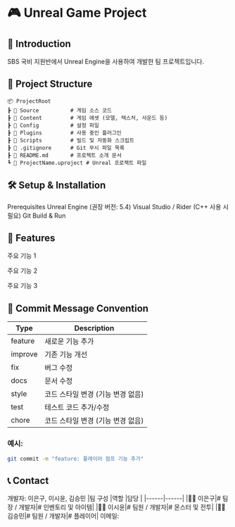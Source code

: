 # 🎮 Unreal Game Project

## 📌 Introduction
SBS  국비 지원반에서 Unreal Engine을 사용하여 개발한 팀 프로젝트입니다.

## 📂 Project Structure
```text
📦 ProjectRoot
┣ 📂 Source          # 게임 소스 코드
┣ 📂 Content         # 게임 에셋 (모델, 텍스처, 사운드 등)
┣ 📂 Config          # 설정 파일
┣ 📂 Plugins         # 사용 중인 플러그인
┣ 📂 Scripts         # 빌드 및 자동화 스크립트
┣ 📜 .gitignore      # Git 무시 파일 목록
┣ 📜 README.md       # 프로젝트 소개 문서
┗ 📜 ProjectName.uproject # Unreal 프로젝트 파일
```

## 🛠️ Setup & Installation
Prerequisites
Unreal Engine (권장 버전: 5.4)
Visual Studio / Rider (C++ 사용 시 필요)
Git
Build & Run

## 🎯 Features
주요 기능 1

주요 기능 2

주요 기능 3


## 📌 Commit Message Convention
|Type|Description|
|------|------|
|feature|새로운 기능 추가|
|improve|기존 기능 개선|
|fix|버그 수정|
|docs|문서 수정|
|style|코드 스타일 변경 (기능 변경 없음)|
|test|테스트 코드 추가/수정|
|chore|코드 스타일 변경 (기능 변경 없음)|
### 예시:
```bash
git commit -m "feature: 플레이어 점프 기능 추가"
```

## 📞 Contact
개발자: 이은구, 이시윤, 김승민
|팀 구성 |역할 |담당 |
|------|------|
|🧑‍💻 이은구|# 팀장 / 개발자|# 인벤토리 및 아이템|
|🧑‍💻 이시윤|# 팀원 / 개발자|# 몬스터 및 전투|
|🧑‍💻 김승민|# 팀원 / 개발자|# 플레이어|
이메일: 

